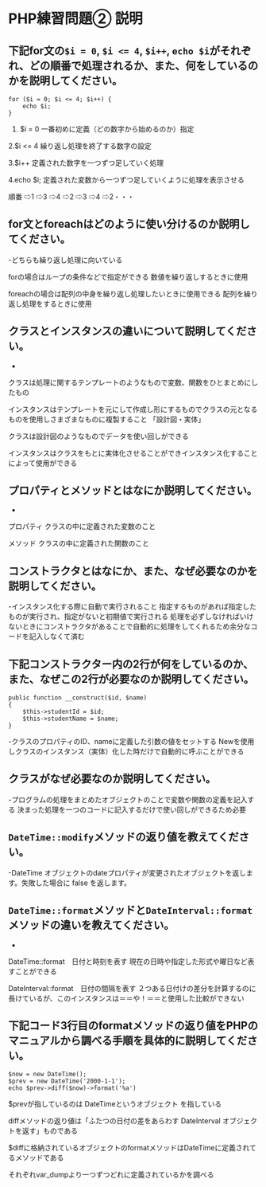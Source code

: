 # PHP練習問題② 説明

## 下記for文の`$i = 0`, `$i <= 4`, `$i++`, `echo $i`がそれぞれ、どの順番で処理されるか、また、何をしているのかを説明してください。

```
for ($i = 0; $i <= 4; $i++) {
    echo $i;
}
```

1. $i = 0
一番初めに定義（どの数字から始めるのか）指定

2.$i <= 4
繰り返し処理を終了する数字の設定

3.$i++
定義された数字を一つずつ足していく処理

4.echo $i;
定義された変数から一つずつ足していくように処理を表示させる

順番 ⇨1 ⇨3 ⇨4 ⇨2 ⇨3 ⇨4 ⇨2・・・

## for文とforeachはどのように使い分けるのか説明してください。
-どちらも繰り返し処理に向いている

forの場合はループの条件などで指定ができる
数値を繰り返しするときに使用

foreachの場合は配列の中身を繰り返し処理したいときに使用できる
配列を繰り返し処理をするときに使用

## クラスとインスタンスの違いについて説明してください。
-
クラスは処理に関するテンプレートのようなもので変数、関数をひとまとめにしたもの

インスタンスはテンプレートを元にして作成し形にするものでクラスの元となるものを使用しさまざまなものに複製すること
「設計図・実体」

クラスは設計図のようなものでデータを使い回しができる

インスタンスはクラスをもとに実体化させることができインスタンス化することによって使用ができる


## プロパティとメソッドとはなにか説明してください。
-
プロパティ クラスの中に定義された変数のこと

メソッド クラスの中に定義された関数のこと

## コンストラクタとはなにか、また、なぜ必要なのかを説明してください。
-インスタンス化する際に自動で実行されること
指定するものがあれば指定したものが実行され、指定がないと初期値で実行される
処理を必ずしなければいけないときにコンストラクタがあることで自動的に処理をしてくれるため余分なコードを記入しなくて済む

## 下記コンストラクター内の2行が何をしているのか、また、なぜこの2行が必要なのか説明してください。
```
public function __construct($id, $name)
{
    $this->studentId = $id;
    $this->studentName = $name;
}
```

-クラスのプロパティのID、nameに定義した引数の値をセットする
Newを使用しクラスのインスタンス（実体）化した時だけで自動的に呼ぶことができる



## クラスがなぜ必要なのか説明してください。
-プログラムの処理をまとめたオブジェクトのことで変数や関数の定義を記入する
決まった処理を一つのコードに記入するだけで使い回しができるため必要

## `DateTime::modify`メソッドの返り値を教えてください。
-DateTime オブジェクトのdateプロパティが変更されたオブジェクトを返します。失敗した場合に false を返します。

## `DateTime::format`メソッドと`DateInterval::format`メソッドの違いを教えてください。
-
DateTime::format　日付と時刻を表す
現在の日時や指定した形式や曜日など表すことができる

DateInterval::format　日付の間隔を表す
２つある日付けの差分を計算するのに長けているが、このインスタンスは＝＝や！＝＝と使用した比較ができない

## 下記コード3行目のformatメソッドの返り値をPHPのマニュアルから調べる手順を具体的に説明してください。
```
$now = new DateTime();
$prev = new DateTime('2000-1-1');
echo $prev->diff($now)->format('%a')
```


$prevが指しているのは DateTimeというオブジェクト を指している

diffメソッドの返り値は「ふたつの日付の差をあらわす DateInterval オブジェクトを返す」ものである

$diffに格納されているオブジェクトのformatメソッドはDateTimeに定義されてるメソッドである

それぞれvar_dumpより一つずつどれに定義されているかを調べる



